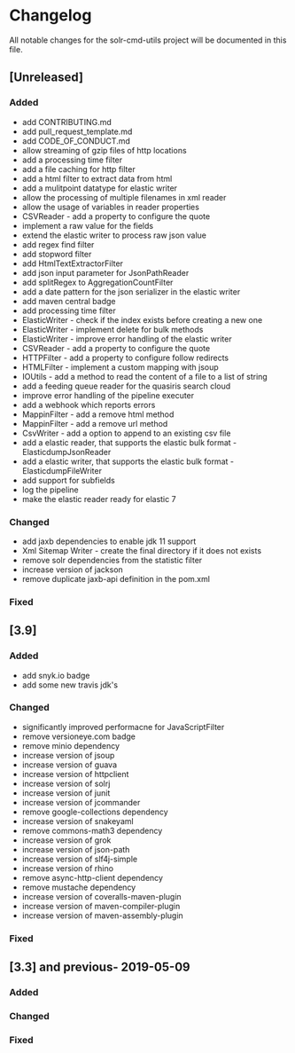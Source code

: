 # Changelog
All notable changes for the solr-cmd-utils project will be documented in this file.


## [Unreleased]
### Added
- add CONTRIBUTING.md
- add pull_request_template.md
- add CODE_OF_CONDUCT.md
- allow streaming of gzip files of http locations
- add a processing time filter
- add a file caching for http filter
- add a html filter to extract data from html
- add a mulitpoint datatype for elastic writer
- allow the processing of multiple filenames in xml reader
- allow the usage of variables in reader properties
- CSVReader - add a property to configure the quote
- implement a raw value for the fields 
- extend the elastic writer to process raw json value
- add regex find filter
- add stopword filter
- add HtmlTextExtractorFilter
- add json input parameter for JsonPathReader
- add splitRegex to AggregationCountFilter
- add a date pattern for the json serializer in the elastic writer
- add maven central badge
- add processing time filter
- ElasticWriter - check if the index exists before creating a new one
- ElasticWriter - implement delete for bulk methods
- ElasticWriter - improve error handling of the elastic writer
- CSVReader - add a property to configure the quote
- HTTPFilter - add a property to configure follow redirects
- HTMLFilter - implement a custom mapping with jsoup
- IOUtils - add a method to read the content of a file to a list of string
- add a feeding queue reader for the quasiris search cloud
- improve error handling of the pipeline executer
- add a webhook which reports errors
- MappinFilter - add a remove html method
- MappinFilter - add a remove url method
- CsvWriter - add a option to append to an existing csv file
- add a elastic reader, that supports the elastic bulk format - ElasticdumpJsonReader 
- add a elastic writer, that supports the elastic bulk format - ElasticdumpFileWriter 
- add support for subfields
- log the pipeline
- make the elastic reader ready for elastic 7

### Changed
- add jaxb dependencies to enable jdk 11 support
- Xml Sitemap Writer - create the final directory if it does not exists
- remove solr dependencies from the statistic filter
- increase version of jackson
- remove duplicate jaxb-api definition in the pom.xml

### Fixed



## [3.9]
### Added
- add snyk.io badge
- add some new travis jdk's

### Changed
- significantly improved performacne for JavaScriptFilter
- remove versioneye.com badge
- remove minio dependency
- increase version of jsoup
- increase version of guava
- increase version of httpclient
- increase version of solrj
- increase version of junit
- increase version of jcommander
- remove google-collections dependency
- increase version of snakeyaml
- remove commons-math3 dependency
- increase version of grok
- increase version of json-path
- increase version of slf4j-simple
- increase version of rhino
- remove async-http-client dependency
- remove mustache dependency
- increase version of coveralls-maven-plugin
- increase version of maven-compiler-plugin
- increase version of maven-assembly-plugin

### Fixed


## [3.3] and previous- 2019-05-09
### Added

### Changed

### Fixed
